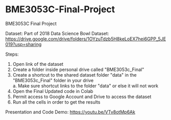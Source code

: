 # BME3053C-Final-Project
BME3053C Final Project

Dataset:
Part of 2018 Data Science Bowl Dataset: https://drive.google.com/drive/folders/1OYzuTdzb5H8keLoEX7hei6GPP_5JE019?usp=sharing

Steps:
1. Open link of the dataset
2. Create a folder inside personal drive called "BME3053c_Final"
3. Create a shortcut to the shared dataset folder "data" in the "BME3053c_Final" folder in your drive
<br>      a. Make sure shortcut links to the folder "data" or else it will not work
5. Open the Final Updated code in Colab
6. Permit access to Google Account and Drive to access the dataset
7. Run all the cells in order to get the results

Presentation and Code Demo: https://youtu.be/VTv8otMp6Ak

